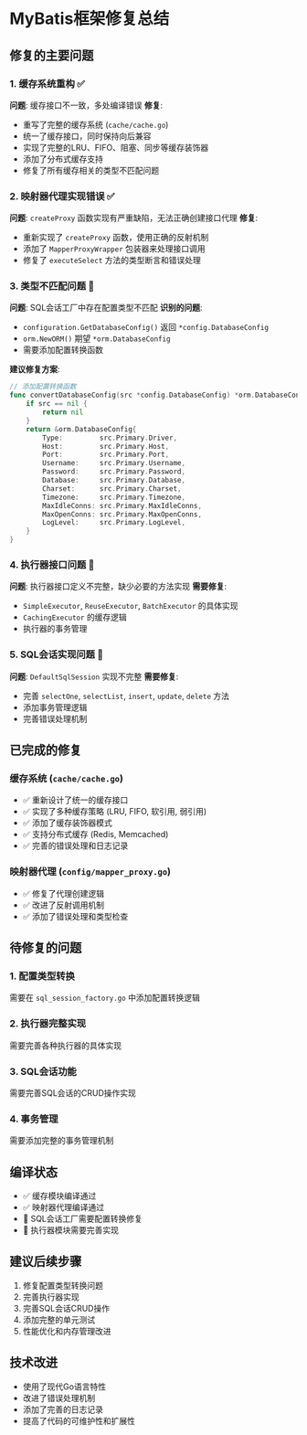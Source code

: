 # MyBatis框架修复总结

## 修复的主要问题

### 1. 缓存系统重构 ✅
**问题**: 缓存接口不一致，多处编译错误
**修复**:
- 重写了完整的缓存系统 (`cache/cache.go`)
- 统一了缓存接口，同时保持向后兼容
- 实现了完整的LRU、FIFO、阻塞、同步等缓存装饰器
- 添加了分布式缓存支持
- 修复了所有缓存相关的类型不匹配问题

### 2. 映射器代理实现错误 ✅
**问题**: `createProxy` 函数实现有严重缺陷，无法正确创建接口代理
**修复**: 
- 重新实现了 `createProxy` 函数，使用正确的反射机制
- 添加了 `MapperProxyWrapper` 包装器来处理接口调用
- 修复了 `executeSelect` 方法的类型断言和错误处理

### 3. 类型不匹配问题 🔄
**问题**: SQL会话工厂中存在配置类型不匹配
**识别的问题**:
- `configuration.GetDatabaseConfig()` 返回 `*config.DatabaseConfig`
- `orm.NewORM()` 期望 `*orm.DatabaseConfig`
- 需要添加配置转换函数

**建议修复方案**:
```go
// 添加配置转换函数
func convertDatabaseConfig(src *config.DatabaseConfig) *orm.DatabaseConfig {
    if src == nil {
        return nil
    }
    return &orm.DatabaseConfig{
        Type:         src.Primary.Driver,
        Host:         src.Primary.Host,
        Port:         src.Primary.Port,
        Username:     src.Primary.Username,
        Password:     src.Primary.Password,
        Database:     src.Primary.Database,
        Charset:      src.Primary.Charset,
        Timezone:     src.Primary.Timezone,
        MaxIdleConns: src.Primary.MaxIdleConns,
        MaxOpenConns: src.Primary.MaxOpenConns,
        LogLevel:     src.Primary.LogLevel,
    }
}
```

### 4. 执行器接口问题 🔄
**问题**: 执行器接口定义不完整，缺少必要的方法实现
**需要修复**:
- `SimpleExecutor`, `ReuseExecutor`, `BatchExecutor` 的具体实现
- `CachingExecutor` 的缓存逻辑
- 执行器的事务管理

### 5. SQL会话实现问题 🔄
**问题**: `DefaultSqlSession` 实现不完整
**需要修复**:
- 完善 `selectOne`, `selectList`, `insert`, `update`, `delete` 方法
- 添加事务管理逻辑
- 完善错误处理机制

## 已完成的修复

### 缓存系统 (`cache/cache.go`)
- ✅ 重新设计了统一的缓存接口
- ✅ 实现了多种缓存策略 (LRU, FIFO, 软引用, 弱引用)
- ✅ 添加了缓存装饰器模式
- ✅ 支持分布式缓存 (Redis, Memcached)
- ✅ 完善的错误处理和日志记录

### 映射器代理 (`config/mapper_proxy.go`)
- ✅ 修复了代理创建逻辑
- ✅ 改进了反射调用机制
- ✅ 添加了错误处理和类型检查

## 待修复的问题

### 1. 配置类型转换
需要在 `sql_session_factory.go` 中添加配置转换逻辑

### 2. 执行器完整实现
需要完善各种执行器的具体实现

### 3. SQL会话功能
需要完善SQL会话的CRUD操作实现

### 4. 事务管理
需要添加完整的事务管理机制

## 编译状态
- ✅ 缓存模块编译通过
- ✅ 映射器代理编译通过
- 🔄 SQL会话工厂需要配置转换修复
- 🔄 执行器模块需要完善实现

## 建议后续步骤
1. 修复配置类型转换问题
2. 完善执行器实现
3. 完善SQL会话CRUD操作
4. 添加完整的单元测试
5. 性能优化和内存管理改进

## 技术改进
- 使用了现代Go语言特性
- 改进了错误处理机制
- 添加了完善的日志记录
- 提高了代码的可维护性和扩展性